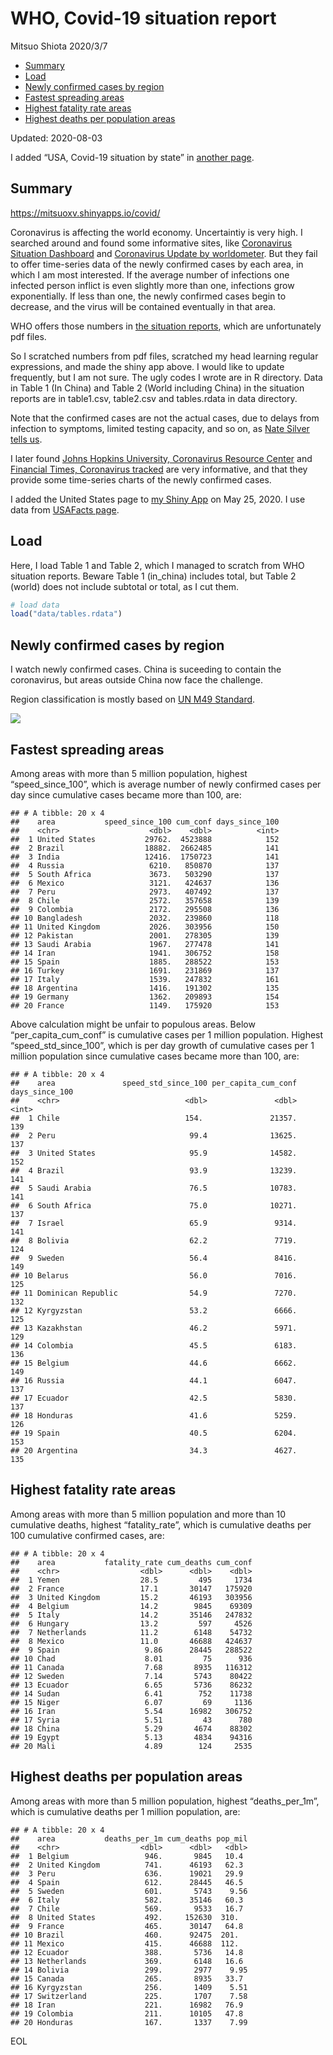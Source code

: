 WHO, Covid-19 situation report
================
Mitsuo Shiota
2020/3/7

  - [Summary](#summary)
  - [Load](#load)
  - [Newly confirmed cases by region](#newly-confirmed-cases-by-region)
  - [Fastest spreading areas](#fastest-spreading-areas)
  - [Highest fatality rate areas](#highest-fatality-rate-areas)
  - [Highest deaths per population
    areas](#highest-deaths-per-population-areas)

Updated: 2020-08-03

I added “USA, Covid-19 situation by state” in [another page](USA.md).

## Summary

<https://mitsuoxv.shinyapps.io/covid/>

Coronavirus is affecting the world economy. Uncertaintiy is very high. I
searched around and found some informative sites, like [Coronavirus
Situation
Dashboard](https://who.maps.arcgis.com/apps/opsdashboard/index.html#/c88e37cfc43b4ed3baf977d77e4a0667)
and [Coronavirus Update by
worldometer](https://www.worldometers.info/coronavirus/). But they fail
to offer time-series data of the newly confirmed cases by each area, in
which I am most interested. If the average number of infections one
infected person inflict is even slightly more than one, infections grow
exponentially. If less than one, the newly confirmed cases begin to
decrease, and the virus will be contained eventually in that area.

WHO offers those numbers in [the situation
reports](https://www.who.int/emergencies/diseases/novel-coronavirus-2019/situation-reports/),
which are unfortunately pdf files.

So I scratched numbers from pdf files, scratched my head learning
regular expressions, and made the shiny app above. I would like to
update frequently, but I am not sure. The ugly codes I wrote are in R
directory. Data in Table 1 (In China) and Table 2 (World including
China) in the situation reports are in table1.csv, table2.csv and
tables.rdata in data directory.

Note that the confirmed cases are not the actual cases, due to delays
from infection to symptoms, limited testing capacity, and so on, as
[Nate Silver tells
us](https://fivethirtyeight.com/features/coronavirus-case-counts-are-meaningless/).

I later found [Johns Hopkins University, Coronavirus Resource
Center](https://coronavirus.jhu.edu/) and [Financial Times, Coronavirus
tracked](https://www.ft.com/content/a26fbf7e-48f8-11ea-aeb3-955839e06441)
are very informative, and that they provide some time-series charts of
the newly confirmed cases.

I added the United States page to [my Shiny
App](https://mitsuoxv.shinyapps.io/covid/) on May 25, 2020. I use data
from [USAFacts
page](https://usafacts.org/visualizations/coronavirus-covid-19-spread-map/).

## Load

Here, I load Table 1 and Table 2, which I managed to scratch from WHO
situation reports. Beware Table 1 (in\_china) includes total, but Table
2 (world) does not include subtotal or total, as I cut them.

``` r
# load data
load("data/tables.rdata")
```

## Newly confirmed cases by region

I watch newly confirmed cases. China is suceeding to contain the
coronavirus, but areas outside China now face the challenge.

Region classification is mostly based on [UN M49
Standard](https://unstats.un.org/unsd/methodology/m49/).

![](README_files/figure-gfm/chart-1.png)<!-- -->

## Fastest spreading areas

Among areas with more than 5 million population, highest
“speed\_since\_100”, which is average number of newly confirmed cases
per day since cumulative cases became more than 100, are:

    ## # A tibble: 20 x 4
    ##    area           speed_since_100 cum_conf days_since_100
    ##    <chr>                    <dbl>    <dbl>          <int>
    ##  1 United States           29762.  4523888            152
    ##  2 Brazil                  18882.  2662485            141
    ##  3 India                   12416.  1750723            141
    ##  4 Russia                   6210.   850870            137
    ##  5 South Africa             3673.   503290            137
    ##  6 Mexico                   3121.   424637            136
    ##  7 Peru                     2973.   407492            137
    ##  8 Chile                    2572.   357658            139
    ##  9 Colombia                 2172.   295508            136
    ## 10 Bangladesh               2032.   239860            118
    ## 11 United Kingdom           2026.   303956            150
    ## 12 Pakistan                 2001.   278305            139
    ## 13 Saudi Arabia             1967.   277478            141
    ## 14 Iran                     1941.   306752            158
    ## 15 Spain                    1885.   288522            153
    ## 16 Turkey                   1691.   231869            137
    ## 17 Italy                    1539.   247832            161
    ## 18 Argentina                1416.   191302            135
    ## 19 Germany                  1362.   209893            154
    ## 20 France                   1149.   175920            153

Above calculation might be unfair to populous areas. Below
“per\_capita\_cum\_conf” is cumulative cases per 1 million population.
Highest “speed\_std\_since\_100”, which is per day growth of cumulative
cases per 1 million population since cumulative cases became more than
100, are:

    ## # A tibble: 20 x 4
    ##    area               speed_std_since_100 per_capita_cum_conf days_since_100
    ##    <chr>                            <dbl>               <dbl>          <int>
    ##  1 Chile                            154.               21357.            139
    ##  2 Peru                              99.4              13625.            137
    ##  3 United States                     95.9              14582.            152
    ##  4 Brazil                            93.9              13239.            141
    ##  5 Saudi Arabia                      76.5              10783.            141
    ##  6 South Africa                      75.0              10271.            137
    ##  7 Israel                            65.9               9314.            141
    ##  8 Bolivia                           62.2               7719.            124
    ##  9 Sweden                            56.4               8416.            149
    ## 10 Belarus                           56.0               7016.            125
    ## 11 Dominican Republic                54.9               7270.            132
    ## 12 Kyrgyzstan                        53.2               6666.            125
    ## 13 Kazakhstan                        46.2               5971.            129
    ## 14 Colombia                          45.5               6183.            136
    ## 15 Belgium                           44.6               6662.            149
    ## 16 Russia                            44.1               6047.            137
    ## 17 Ecuador                           42.5               5830.            137
    ## 18 Honduras                          41.6               5259.            126
    ## 19 Spain                             40.5               6204.            153
    ## 20 Argentina                         34.3               4627.            135

## Highest fatality rate areas

Among areas with more than 5 million population and more than 10
cumulative deaths, highest “fatality\_rate”, which is cumulative deaths
per 100 cumulative confirmed cases, are:

    ## # A tibble: 20 x 4
    ##    area           fatality_rate cum_deaths cum_conf
    ##    <chr>                  <dbl>      <dbl>    <dbl>
    ##  1 Yemen                  28.5         495     1734
    ##  2 France                 17.1       30147   175920
    ##  3 United Kingdom         15.2       46193   303956
    ##  4 Belgium                14.2        9845    69309
    ##  5 Italy                  14.2       35146   247832
    ##  6 Hungary                13.2         597     4526
    ##  7 Netherlands            11.2        6148    54732
    ##  8 Mexico                 11.0       46688   424637
    ##  9 Spain                   9.86      28445   288522
    ## 10 Chad                    8.01         75      936
    ## 11 Canada                  7.68       8935   116312
    ## 12 Sweden                  7.14       5743    80422
    ## 13 Ecuador                 6.65       5736    86232
    ## 14 Sudan                   6.41        752    11738
    ## 15 Niger                   6.07         69     1136
    ## 16 Iran                    5.54      16982   306752
    ## 17 Syria                   5.51         43      780
    ## 18 China                   5.29       4674    88302
    ## 19 Egypt                   5.13       4834    94316
    ## 20 Mali                    4.89        124     2535

## Highest deaths per population areas

Among areas with more than 5 million population, highest
“deaths\_per\_1m”, which is cumulative deaths per 1 million
population, are:

    ## # A tibble: 20 x 4
    ##    area           deaths_per_1m cum_deaths pop_mil
    ##    <chr>                  <dbl>      <dbl>   <dbl>
    ##  1 Belgium                 946.       9845   10.4 
    ##  2 United Kingdom          741.      46193   62.3 
    ##  3 Peru                    636.      19021   29.9 
    ##  4 Spain                   612.      28445   46.5 
    ##  5 Sweden                  601.       5743    9.56
    ##  6 Italy                   582.      35146   60.3 
    ##  7 Chile                   569.       9533   16.7 
    ##  8 United States           492.     152630  310.  
    ##  9 France                  465.      30147   64.8 
    ## 10 Brazil                  460.      92475  201.  
    ## 11 Mexico                  415.      46688  112.  
    ## 12 Ecuador                 388.       5736   14.8 
    ## 13 Netherlands             369.       6148   16.6 
    ## 14 Bolivia                 299.       2977    9.95
    ## 15 Canada                  265.       8935   33.7 
    ## 16 Kyrgyzstan              256.       1409    5.51
    ## 17 Switzerland             225.       1707    7.58
    ## 18 Iran                    221.      16982   76.9 
    ## 19 Colombia                211.      10105   47.8 
    ## 20 Honduras                167.       1337    7.99

EOL
